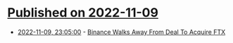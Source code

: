 # [Published on 2022-11-09](index.md)

* [2022-11-09, 23:05:00](https://slashdot.org/story/22/11/09/234222/binance-walks-away-from-deal-to-acquire-ftx?utm_source=rss1.0mainlinkanon&utm_medium=feed) - [Binance Walks Away From Deal To Acquire FTX](https://slashdot.org/story/22/11/09/234222/binance-walks-away-from-deal-to-acquire-ftx?utm_source=rss1.0mainlinkanon&utm_medium=feed)
